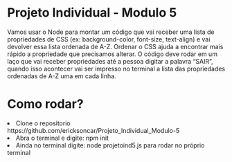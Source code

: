 # Projeto Individual - Modulo 5

<p>Vamos usar o Node para montar um código que vai receber uma lista de
propriedades de CSS (ex: background-color, font-size, text-align) e vai devolver
essa lista ordenada de A-Z. Ordenar o CSS ajuda a encontrar mais rápido a
propriedade que precisamos alterar.
O código deve rodar em um laço que vai receber propriedades até a
pessoa digitar a palavra “SAIR”, quando isso acontecer vai ser impresso
no terminal a lista das propriedades ordenadas de A-Z uma em cada linha.</p>

# Como rodar?

<li> Clone o repositorio https://github.com/ericksoncar/Projeto_Individual_Modulo-5 </li>
<li> Abra o terminal e digite: npm init </li>
<li> Ainda no terminal digite: node projetoind5.js para rodar no próprio terminal </li>
